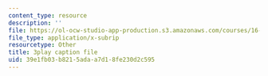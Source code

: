```yaml
---
content_type: resource
description: ''
file: https://ol-ocw-studio-app-production.s3.amazonaws.com/courses/16-885j-aircraft-systems-engineering-fall-2005/39e1fb03b8215adaa7d18fe230d2c595_KFOv1WtlAow.vtt
file_type: application/x-subrip
resourcetype: Other
title: 3play caption file
uid: 39e1fb03-b821-5ada-a7d1-8fe230d2c595
---
```

